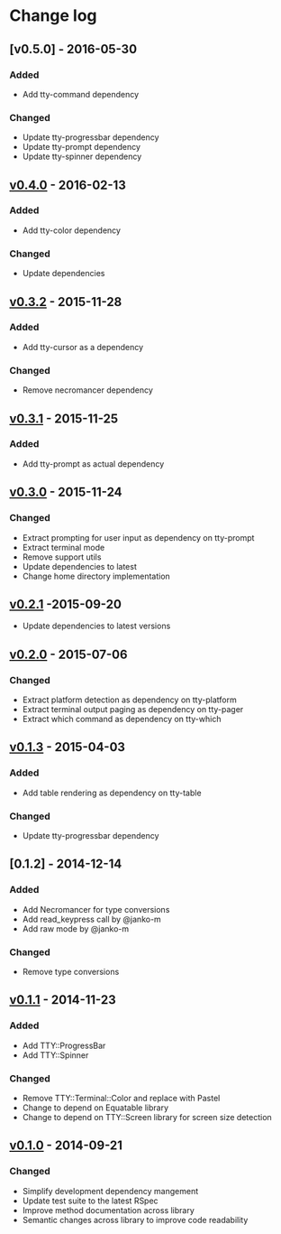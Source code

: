 # Change log

## [v0.5.0] - 2016-05-30

### Added
* Add tty-command dependency

### Changed
* Update tty-progressbar dependency
* Update tty-prompt dependency
* Update tty-spinner dependency

## [v0.4.0] - 2016-02-13

### Added
* Add tty-color dependency

### Changed
* Update dependencies

## [v0.3.2] - 2015-11-28

### Added
* Add tty-cursor as a dependency

### Changed
* Remove necromancer dependency

## [v0.3.1] - 2015-11-25

### Added
* Add tty-prompt as actual dependency

## [v0.3.0] - 2015-11-24

### Changed
* Extract prompting for user input as dependency on tty-prompt
* Extract terminal mode
* Remove support utils
* Update dependencies to latest
* Change home directory implementation

## [v0.2.1] -2015-09-20

* Update dependencies to latest versions

## [v0.2.0] - 2015-07-06

### Changed
* Extract platform detection as dependency on tty-platform
* Extract terminal output paging as dependency on tty-pager
* Extract which command as dependency on tty-which

## [v0.1.3] - 2015-04-03

### Added
* Add table rendering as dependency on tty-table

### Changed
* Update tty-progressbar dependency

## [0.1.2] - 2014-12-14

### Added
* Add Necromancer for type conversions
* Add read_keypress call by @janko-m
* Add raw mode by @janko-m

### Changed
* Remove type conversions

## [v0.1.1] - 2014-11-23

### Added
* Add TTY::ProgressBar
* Add TTY::Spinner

### Changed
* Remove TTY::Terminal::Color and replace with Pastel
* Change to depend on Equatable library
* Change to depend on TTY::Screen library for screen size detection

## [v0.1.0] - 2014-09-21

### Changed
* Simplify development dependency mangement
* Update test suite to the latest RSpec
* Improve method documentation across library
* Semantic changes across library to improve code readability

[v0.4.0]: https://github.com/peter-murach/tty/compare/v0.3.2...v0.4.0
[v0.3.2]: https://github.com/peter-murach/tty/compare/v0.3.1...v0.3.2
[v0.3.1]: https://github.com/peter-murach/tty/compare/v0.3.0...v0.3.1
[v0.3.0]: https://github.com/peter-murach/tty/compare/v0.2.1...v0.3.0
[v0.2.1]: https://github.com/peter-murach/tty/compare/v0.2.0...v0.2.1
[v0.2.0]: https://github.com/peter-murach/tty/compare/v0.1.3...v0.2.0
[v0.1.3]: https://github.com/peter-murach/tty/compare/v0.1.2...v0.1.3
[v0.1.2]: https://github.com/peter-murach/tty/compare/v0.1.1...v0.1.2
[v0.1.1]: https://github.com/peter-murach/tty/compare/v0.1.0...v0.1.1
[v0.1.0]: https://github.com/peter-murach/tty/compare/v0.0.9...v0.1.0
